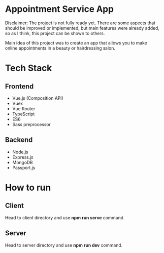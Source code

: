 # Appointment Service App

Disclaimer: The project is not fully ready yet. There are some aspects that should be improved or implemented, but main features were already added, so as I think, 
this project can be shown to others.

Main idea of this project was to create an app that allows you to make online appointments in a beauty or hairdressing salon.

# Tech Stack
## Frontend
- Vue.js (Composition API)
- Vuex
- Vue Router
- TypeScript
- ES6
- Sass preprocessor

## Backend
- Node.js
- Express.js
- MongoDB
- Passport.js

# How to run
## Client
Head to client directory and use **npm run serve** command.

## Server
Head to server directory and use **npm run dev** command.

